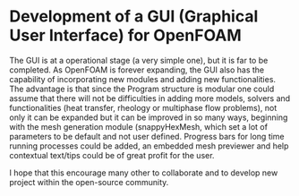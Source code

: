 # Development of a GUI (Graphical User Interface) for OpenFOAM
The GUI is at a operational stage (a very simple one), but it is far to be completed. As OpenFOAM is forever expanding, 
the GUI also has the capability of incorporating new modules and adding new functionalities. 
The advantage is that since the Program structure is modular one could assume that there will not be difficulties in adding more models, 
solvers and functionalities (heat transfer, rheology or multiphase flow problems), not only it can be expanded but it can be improved in so many ways, 
beginning with the mesh generation module (snappyHexMesh, which set a lot of parameters to be default and not user defined. 
Progress bars for long time running processes could be added, an embedded mesh previewer and help contextual text/tips could be of great profit for the user.

I hope that this encourage many other to collaborate and to develop new project within the open-source community.
